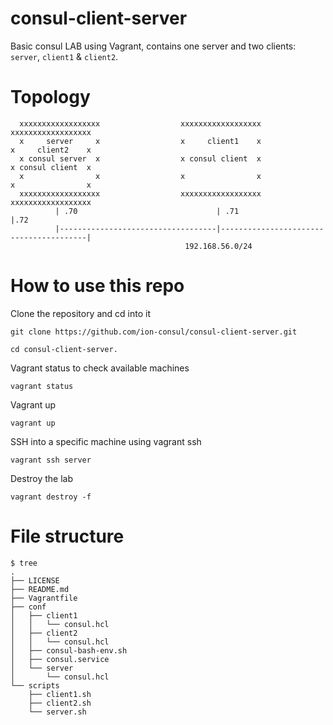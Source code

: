 # consul-client-server
Basic consul LAB using Vagrant, contains one server and two clients: `server`, `client1` & `client2`.

# Topology
```
  xxxxxxxxxxxxxxxxxx                  xxxxxxxxxxxxxxxxxx                  xxxxxxxxxxxxxxxxxx
  x     server     x                  x     client1    x                  x     client2    x
  x consul server  x                  x consul client  x                  x consul client  x
  x                x                  x                x                  x                x
  xxxxxxxxxxxxxxxxxx                  xxxxxxxxxxxxxxxxxx                  xxxxxxxxxxxxxxxxxx
          | .70                               | .71                                    |.72
          |-----------------------------------|----------------------------------------|
                                       192.168.56.0/24       
```

# How to use this repo
Clone the repository and cd into it
```
git clone https://github.com/ion-consul/consul-client-server.git
```
```
cd consul-client-server.
```

Vagrant status to check available machines
```
vagrant status
```

Vagrant up
```
vagrant up
```

SSH into a specific machine using vagrant ssh <machine>
```
vagrant ssh server
```

Destroy the lab
```
vagrant destroy -f
```

# File structure
```
$ tree
.
├── LICENSE
├── README.md
├── Vagrantfile
├── conf
│   ├── client1
│   │   └── consul.hcl
│   ├── client2
│   │   └── consul.hcl
│   ├── consul-bash-env.sh
│   ├── consul.service
│   └── server
│       └── consul.hcl
└── scripts
    ├── client1.sh
    ├── client2.sh
    └── server.sh
```
